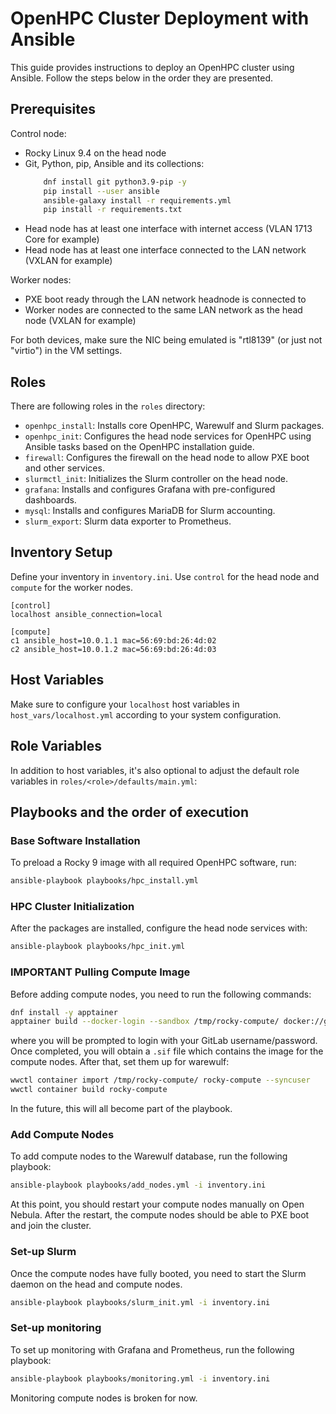 # OpenHPC Cluster Deployment with Ansible

This guide provides instructions to deploy an OpenHPC cluster using Ansible. Follow the steps below in the order they are presented.

## Prerequisites

Control node:
- Rocky Linux 9.4 on the head node
- Git, Python, pip, Ansible and its collections:
  ```bash
      dnf install git python3.9-pip -y
      pip install --user ansible
      ansible-galaxy install -r requirements.yml
      pip install -r requirements.txt
  ```
- Head node has at least one interface with internet access (VLAN 1713 Core for example)
- Head node has at least one interface connected to the LAN network (VXLAN for example)

Worker nodes:
- PXE boot ready through the LAN network headnode is connected to
- Worker nodes are connected to the same LAN network as the head node (VXLAN for example)

For both devices, make sure the NIC being emulated is "rtl8139" (or just not "virtio") in the VM settings.

## Roles

There are following roles in the `roles` directory:

- `openhpc_install`: Installs core OpenHPC, Warewulf and Slurm packages.
- `openhpc_init`: Configures the head node services for OpenHPC using Ansible tasks based on the OpenHPC installation guide.
- `firewall`: Configures the firewall on the head node to allow PXE boot and other services.
- `slurmctl_init`: Initializes the Slurm controller on the head node.
- `grafana`: Installs and configures Grafana with pre-configured dashboards.
- `mysql`: Installs and configures MariaDB for Slurm accounting.
- `slurm_export`: Slurm data exporter to Prometheus.

## Inventory Setup

Define your inventory in `inventory.ini`.
Use `control` for the head node and `compute` for the worker nodes.

```
[control]
localhost ansible_connection=local

[compute]
c1 ansible_host=10.0.1.1 mac=56:69:bd:26:4d:02
c2 ansible_host=10.0.1.2 mac=56:69:bd:26:4d:03
```

## Host Variables

Make sure to configure your `localhost` host variables in `host_vars/localhost.yml` according to your system configuration.

## Role Variables

In addition to host variables, it's also optional to adjust the default role variables in `roles/<role>/defaults/main.yml`:

## Playbooks and the order of execution

### Base Software Installation

To preload a Rocky 9 image with all required OpenHPC software, run:

```sh
ansible-playbook playbooks/hpc_install.yml
```

### HPC Cluster Initialization

After the packages are installed, configure the head node services with:

```sh
ansible-playbook playbooks/hpc_init.yml
```

### IMPORTANT Pulling Compute Image

Before adding compute nodes, you need to run the following commands:

```bash
dnf install -y apptainer
apptainer build --docker-login --sandbox /tmp/rocky-compute/ docker://git.labs.vu.nl:5050/itvo/proto-openhpc:latest
```

where you will be prompted to login with your GitLab username/password.
Once completed, you will obtain a `.sif` file which contains the image for the compute nodes.
After that, set them up for warewulf:

```bash
wwctl container import /tmp/rocky-compute/ rocky-compute --syncuser
wwctl container build rocky-compute
```

In the future, this will all become part of the playbook.

### Add Compute Nodes

To add compute nodes to the Warewulf database, run the following playbook:

```sh
ansible-playbook playbooks/add_nodes.yml -i inventory.ini
```

At this point, you should restart your compute nodes manually on Open Nebula.
After the restart, the compute nodes should be able to PXE boot and join the cluster.

### Set-up Slurm

Once the compute nodes have fully booted, you need to start the Slurm daemon on the head and compute nodes.

```sh
ansible-playbook playbooks/slurm_init.yml -i inventory.ini
```

### Set-up monitoring

To set up monitoring with Grafana and Prometheus, run the following playbook:

```sh
ansible-playbook playbooks/monitoring.yml -i inventory.ini
```

Monitoring compute nodes is broken for now.
